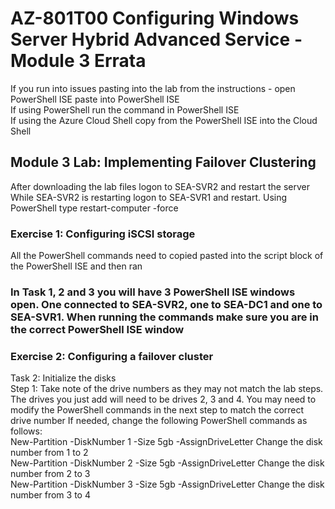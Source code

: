 # AZ-801T00 Configuring Windows Server  Hybrid Advanced Service - Module 3 Errata

If you run into issues pasting into the lab from the instructions - open PowerShell ISE paste into PowerShell ISE<br>
If using PowerShell run the command in PowerShell ISE <br>
If using the Azure Cloud Shell copy from the PowerShell ISE into the Cloud Shell <br>

## Module 3 Lab:  Implementing Failover Clustering

After downloading the lab files logon to SEA-SVR2 and restart the server<br>
While SEA-SVR2 is restarting logon to SEA-SVR1 and restart. Using PowerShell type restart-computer -force<br>

### Exercise 1: Configuring iSCSI storage

All the PowerShell commands need to copied pasted into the script block of the PowerShell ISE and then ran<br>

### In Task 1, 2 and 3 you will have 3 PowerShell ISE windows open.  One connected to SEA-SVR2, one to SEA-DC1 and one to SEA-SVR1.  When running the commands make sure you are in the correct PowerShell ISE window

### Exercise 2: Configuring a failover cluster

Task 2: Initialize the disks<br>
Step 1: Take note of the drive numbers as they may not match the lab steps.<br>
The drives you just add will need to be drives 2, 3 and 4.  You may need to modify the PowerShell commands in the next step to match the correct drive number
If needed, change the following PowerShell commands as follows:<br>
New-Partition -DiskNumber 1 -Size 5gb -AssignDriveLetter Change the disk number from 1 to 2<br>
New-Partition -DiskNumber 2 -Size 5gb -AssignDriveLetter Change the disk number from 2 to 3<br>
New-Partition -DiskNumber 3 -Size 5gb -AssignDriveLetter Change the disk number from 3 to 4<br>
